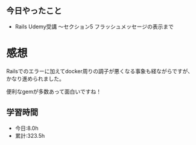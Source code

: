 ## 今日やったこと
- Rails Udemy受講 〜セクション5 フラッシュメッセージの表示まで
 
# 感想
Railsでのエラーに加えてdocker周りの調子が悪くなる事象も経ながらですが、かなり進められました。

便利なgemが多数あって面白いですね！

## 学習時間
- 今日:8.0h
- 累計:323.5h
